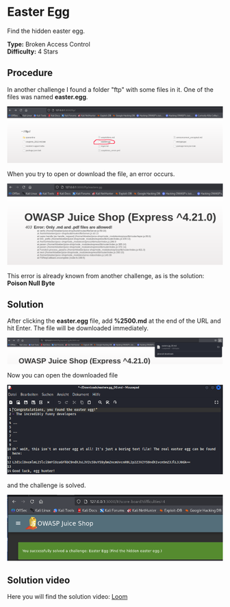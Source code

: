 # Easter Egg

Find the hidden easter egg.

**Type:** Broken Access Control  
**Difficulty:** 4 Stars

## Procedure

In another challenge I found a folder "ftp" with some files in it. One of the files was named **easter.egg**.  

![ftp](./img/ftp.png)  

When you try to open or download the file, an error occurs.  

![error](./img/download_error.png)  

This error is already known from another challenge, as is the solution: **Poison Null Byte**

## Solution

After clicking the **easter.egg** file, add **%2500.md** at the end of the URL and hit Enter. The file will be downloaded immediately.  

![success](./img/download_success.png)  

Now you can open the downloaded file

![easteregg](./img/easteregg.png)  

and the challenge is solved.

![solved](./img/solved.png)  

## Solution video

Here you will find the solution video: [Loom](https://www.loom.com/share/0400adc882234c30a19dfb019ffbde47?sid=bbaa0d0b-b631-4ade-8648-881ad4cdb9a8)